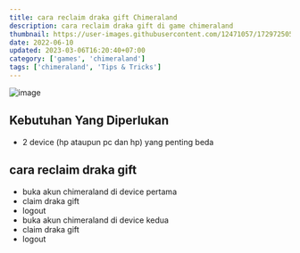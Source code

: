 ```yaml
---
title: cara reclaim draka gift Chimeraland
description: cara reclaim draka gift di game chimeraland
thumbnail: https://user-images.githubusercontent.com/12471057/172972505-68674e18-9ef3-411b-b6ea-9149e32c6456.png
date: 2022-06-10
updated: 2023-03-06T16:20:40+07:00
category: ['games', 'chimeraland']
tags: ['chimeraland', 'Tips & Tricks']
---
```


![image](https://user-images.githubusercontent.com/12471057/172972505-68674e18-9ef3-411b-b6ea-9149e32c6456.png)

## Kebutuhan Yang Diperlukan
- 2 device (hp ataupun pc dan hp) yang penting beda

## cara reclaim draka gift
- buka akun chimeraland di device pertama
- claim draka gift
- logout
- buka akun chimeraland di device kedua
- claim draka gift
- logout
